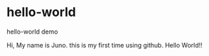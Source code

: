 # hello-world
hello-world demo

Hi, 
My name is Juno.
this is my first time using github.
Hello World!!
